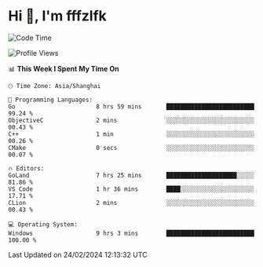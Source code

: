 # Hi 👋, I'm fffzlfk

<!--START_SECTION:waka-->
![Code Time](http://img.shields.io/badge/Code%20Time-660%20hrs%2057%20mins-blue)

![Profile Views](http://img.shields.io/badge/Profile%20Views-0-blue)

📊 **This Week I Spent My Time On** 

```text
🕑︎ Time Zone: Asia/Shanghai

💬 Programming Languages: 
Go                       8 hrs 59 mins       █████████████████████████   99.24 % 
ObjectiveC               2 mins              ░░░░░░░░░░░░░░░░░░░░░░░░░   00.43 % 
C++                      1 min               ░░░░░░░░░░░░░░░░░░░░░░░░░   00.26 % 
CMake                    0 secs              ░░░░░░░░░░░░░░░░░░░░░░░░░   00.07 % 

🔥 Editors: 
GoLand                   7 hrs 25 mins       ████████████████████░░░░░   81.86 % 
VS Code                  1 hr 36 mins        ████░░░░░░░░░░░░░░░░░░░░░   17.71 % 
CLion                    2 mins              ░░░░░░░░░░░░░░░░░░░░░░░░░   00.43 % 

💻 Operating System: 
Windows                  9 hrs 3 mins        █████████████████████████   100.00 % 
```


 Last Updated on 24/02/2024 12:13:32 UTC
<!--END_SECTION:waka-->
